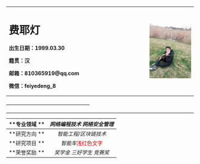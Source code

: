 <table border="0">
  <tr>
    <td width="75%">
      <h1>费耶灯</h1>
      <p><b>出生日期：1999.03.30</b></p>
      <p><b>籍贯：汉</b></p>
      <p><b>邮箱：810365919@qq.com</b></p>
      <p><b>微信：feiyedeng_8</b></p>
    </td>
    <td width="25%">
      <img src="/FYD.jpg" width="100%">      
    </td>
  </tr>
</table>
————————————————


----------------------
|  **专业领域 ** |   _网络编程技术 网络安全管理_  
| ------------- |:------------------:          
| **研究方向 **   | _智能工程/区块链技术_
| **研究项目 **   | _智能车_<font color="#dd0000">浅红色文字</font><br /> 
| **荣誉奖励 **   | _奖学金 三好学生 竞赛奖_






